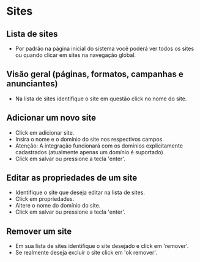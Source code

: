 # Sites

## Lista de sites
* Por padrão na página inicial do sistema você poderá ver todos os sites ou quando clicar em sites na navegação global.

## Visão geral (páginas, formatos, campanhas e anunciantes) 
* Na lista de sites identifique o site em questão click no nome do site.

## Adicionar um novo site
* Click em adicionar site.  
* Insira o nome e o domínio do site nos respectivos campos.
* Atenção: A integração funcionará com os dominios explicitamente cadastrados (atualmente apenas um domínio é suportado)
* Click em salvar ou pressione a tecla 'enter'.

## Editar as propriedades de um site
* Identifique o site que deseja editar na lista de sites.
* Click em propriedades.
* Altere o nome do domínio do site.
* Click em salvar ou pressione a tecla 'enter'.

## Remover um site
* Em sua lista de sites identifique o site desejado e click em 'remover'.  
* Se realmente deseja excluir o site click em 'ok remover'.